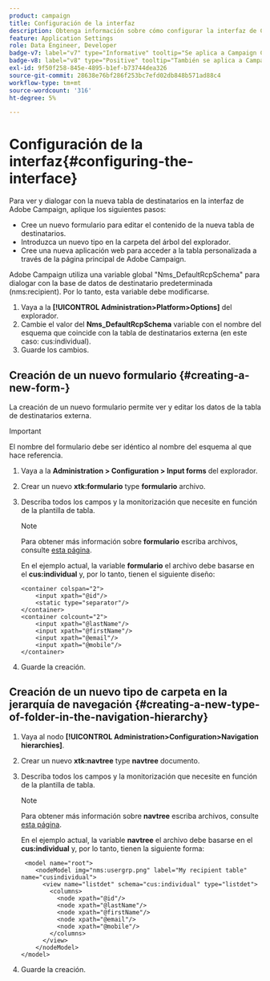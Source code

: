 ```yaml
---
product: campaign
title: Configuración de la interfaz
description: Obtenga información sobre cómo configurar la interfaz de Campaign
feature: Application Settings
role: Data Engineer, Developer
badge-v7: label="v7" type="Informative" tooltip="Se aplica a Campaign Classic v7"
badge-v8: label="v8" type="Positive" tooltip="También se aplica a Campaign v8"
exl-id: 9f50f258-845e-4895-b1ef-b73744dea326
source-git-commit: 28638e76bf286f253bc7efd02db848b571ad88c4
workflow-type: tm+mt
source-wordcount: '316'
ht-degree: 5%

---
```


# Configuración de la interfaz{#configuring-the-interface}

Para ver y dialogar con la nueva tabla de destinatarios en la interfaz de Adobe Campaign, aplique los siguientes pasos:

* Cree un nuevo formulario para editar el contenido de la nueva tabla de destinatarios.
* Introduzca un nuevo tipo en la carpeta del árbol del explorador.
* Cree una nueva aplicación web para acceder a la tabla personalizada a través de la página principal de Adobe Campaign.

Adobe Campaign utiliza una variable global &quot;Nms_DefaultRcpSchema&quot; para dialogar con la base de datos de destinatario predeterminada (nms:recipient). Por lo tanto, esta variable debe modificarse.

1. Vaya a la **[!UICONTROL Administration>Platform>Options]** del explorador.
1. Cambie el valor del **Nms_DefaultRcpSchema** variable con el nombre del esquema que coincide con la tabla de destinatarios externa (en este caso: cus:individual).
1. Guarde los cambios.

## Creación de un nuevo formulario {#creating-a-new-form-}

La creación de un nuevo formulario permite ver y editar los datos de la tabla de destinatarios externa.

>[!IMPORTANT]
>
>El nombre del formulario debe ser idéntico al nombre del esquema al que hace referencia.

1. Vaya a la **Administration > Configuration > Input forms** del explorador.
1. Crear un nuevo **xtk:formulario** type **formulario** archivo.
1. Describa todos los campos y la monitorización que necesite en función de la plantilla de tabla.

   >[!NOTE]
   >
   >Para obtener más información sobre **formulario** escriba archivos, consulte [esta página](../../configuration/using/identifying-a-form.md).

   En el ejemplo actual, la variable **formulario** el archivo debe basarse en el **cus:individual** y, por lo tanto, tienen el siguiente diseño:

   ```
   <container colspan="2">
       <input xpath="@id"/>
       <static type="separator"/>
   </container>
   <container colcount="2">
       <input xpath="@lastName"/>
       <input xpath="@firstName"/>
       <input xpath="@email"/>
       <input xpath="@mobile"/>
   </container> 
   ```

1. Guarde la creación.

## Creación de un nuevo tipo de carpeta en la jerarquía de navegación {#creating-a-new-type-of-folder-in-the-navigation-hierarchy}

1. Vaya al nodo **[!UICONTROL Administration>Configuration>Navigation hierarchies]**.
1. Crear un nuevo **xtk:navtree** type **navtree** documento.
1. Describa todos los campos y la monitorización que necesite en función de la plantilla de tabla.

   >[!NOTE]
   >
   >Para obtener más información sobre **navtree** escriba archivos, consulte [esta página](../../platform/using/adobe-campaign-explorer.md#about-navigation-hierarchy).

   En el ejemplo actual, la variable **navtree** el archivo debe basarse en el **cus:individual** y, por lo tanto, tienen la siguiente forma:

   ```
    <model name="root">
       <nodeModel img="nms:usergrp.png" label="My recipient table" name="cusindividual">
         <view name="listdet" schema="cus:individual" type="listdet">
           <columns>
             <node xpath="@id"/>
             <node xpath="@lastName"/>
             <node xpath="@firstName"/>
             <node xpath="@email"/>
             <node xpath="@mobile"/>
           </columns>
         </view>
       </nodeModel>
   </model>
   ```

1. Guarde la creación.
